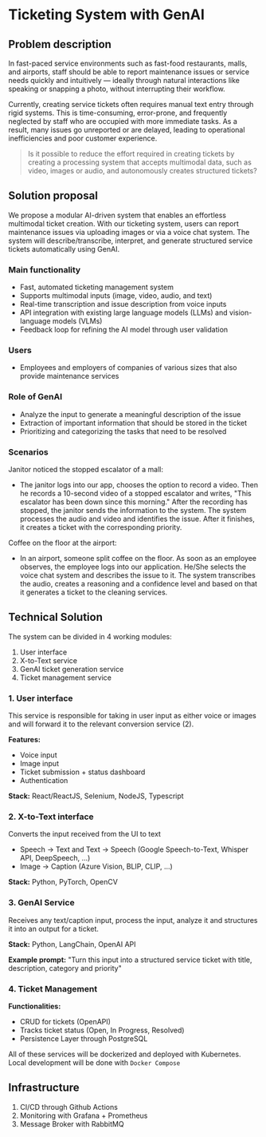 # Ticketing System with GenAI

## Problem description

In fast-paced service environments such as fast-food restaurants, malls, and airports, staff should be able to report maintenance issues or service needs quickly and intuitively — ideally through natural interactions like speaking or snapping a photo, without interrupting their workflow.

Currently, creating service tickets often requires manual text entry through rigid systems. This is time-consuming, error-prone, and frequently neglected by staff who are occupied with more immediate tasks. As a result, many issues go unreported or are delayed, leading to operational inefficiencies and poor customer experience.

> Is it possible to reduce the effort required in creating tickets by creating a processing system that accepts multimodal data, such as video, images or audio, and autonomously creates structured tickets?

## Solution proposal

We propose a modular AI-driven system that enables an effortless multimodal ticket creation. With our ticketing system, users can report maintenance issues via uploading images or via a voice chat system. The system will describe/transcribe, interpret, and generate structured service tickets automatically using GenAI.

### Main functionality

- Fast, automated ticketing management system
- Supports multimodal inputs (image, video, audio, and text)
- Real-time transcription and issue description from voice inputs
- API integration with existing large language models (LLMs) and vision-language models (VLMs)
- Feedback loop for refining the AI model through user validation

### Users

- Employees and employers of companies of various sizes that also provide maintenance services


### Role of GenAI

- Analyze the input to generate a meaningful description of the issue
- Extraction of important information that should be stored in the ticket
- Prioritizing and categorizing the tasks that need to be resolved


### Scenarios 

Janitor noticed the stopped escalator of a mall:
- The janitor logs into our app, chooses the option to record a video. Then he records a 10-second video of a stopped escalator and writes, "This escalator has been down since this morning." After the recording has stopped, the janitor sends the information to the system. The system processes the audio and video and identifies the issue. After it finishes, it creates a ticket with the corresponding priority.


Coffee on the floor at the airport:
- In an airport, someone split coffee on the floor. As soon as an employee observes, the employee logs into our application. He/She selects the voice chat system and describes the issue to it. The system transcribes the audio, creates a reasoning and a confidence level and based on that it generates a ticket to the cleaning services.

## Technical Solution

The system can be divided in 4 working modules:
1. User interface
2. X-to-Text service
3. GenAI ticket generation service
4. Ticket management service

### 1. User interface

This service is responsible for taking in user input as either voice or images and will forward it to the relevant conversion service (2).

**Features:**
- Voice input 
- Image input
- Ticket submission + status dashboard
- Authentication

**Stack:** React/ReactJS, Selenium, NodeJS, Typescript

### 2. X-to-Text interface

Converts the input received from the UI to text
- Speech -> Text and Text -> Speech (Google Speech-to-Text, Whisper API, DeepSpeech, ...)
- Image -> Caption (Azure Vision, BLIP, CLIP, ...)

**Stack:** Python, PyTorch, OpenCV

### 3. GenAI Service

Receives any text/caption input, process the input, analyze it and structures it into an output for a ticket.

**Stack:** Python, LangChain, OpenAI API

**Example prompt:** "Turn this input into a structured service ticket with title, description, category and priority"

### 4. Ticket Management

**Functionalities:**
- CRUD for tickets (OpenAPI)
- Tracks ticket status (Open, In Progress, Resolved)
- Persistence  Layer through PostgreSQL

All of these services will be dockerized and deployed with Kubernetes. Local development will be done with ``Docker Compose``

## Infrastructure

1. CI/CD through Github Actions
2. Monitoring with Grafana + Prometheus
3. Message Broker with RabbitMQ
